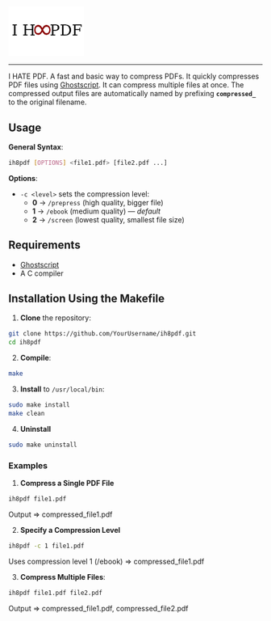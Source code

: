 <img src="ih8pdf.png"  width="150" />

-----
I HATE PDF. A fast and basic way to compress PDFs. It quickly compresses PDF files using [Ghostscript](https://ghostscript.com/). It can compress multiple files at once. The compressed output files are automatically named by prefixing **`compressed_`** to the original filename. 

## Usage

**General Syntax**:

```bash
ih8pdf [OPTIONS] <file1.pdf> [file2.pdf ...]
```

**Options**:

- `-c <level>` sets the compression level:
    - **0** → `/prepress` (high quality, bigger file)
    - **1** → `/ebook` (medium quality) — _default_
    - **2** → `/screen` (lowest quality, smallest file size) 

## Requirements

- [Ghostscript](https://ghostscript.com/) 
- A C compiler
## Installation Using the Makefile

1. **Clone** the repository:

```bash
git clone https://github.com/YourUsername/ih8pdf.git
cd ih8pdf
```

2. **Compile**:

```bash
make
```

3. **Install** to `/usr/local/bin`:

```bash
sudo make install
make clean
```

4. **Uninstall** 

```bash
sudo make uninstall
```

### Examples

1. **Compress a Single PDF File**

```bash
ih8pdf file1.pdf
```
Output => compressed_file1.pdf

2. **Specify a Compression Level**

```bash
ih8pdf -c 1 file1.pdf
```
Uses compression level 1 (/ebook) => compressed_file1.pdf

3. **Compress Multiple Files**:

```bash
ih8pdf file1.pdf file2.pdf
```
 Output => compressed_file1.pdf, compressed_file2.pdf

